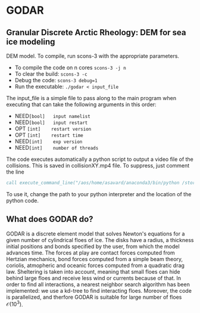 # GODAR
## Granular Discrete Arctic Rheology: DEM for sea ice modeling

DEM model. To compile, run scons-3 with the appropriate parameters.

- To compile the code on n cores `scons-3 -j n` 
- To clear the build: `scons-3 -c`
- Debug the code: `scons-3 debug=1`
- Run the executable: `./godar < input_file`

The input_file is a simple file to pass along to the main program when executing that can take the following arguments in this order: 
- NEED`[bool]   input namelist`
- NEED`[bool]   input restart`
- OPT `[int]    restart version`
- OPT `[int]    restart time`
- NEED`[int]    exp version`
- NEED`[int]    number of threads`

The code executes automatically a python script to output a video file of the collisions. This is saved in collisionXY.mp4 file. To suppress, just comment the line 

```fortran
call execute_command_line("/aos/home/asavard/anaconda3/bin/python /storage/asavard/DEM/plots/video.py")
```

To use it, change the path to your python interpreter and the location of the python code.

What does GODAR do?
---
GODAR is a discrete element model that solves Newton's equations for a given number of cylindrical floes of ice. The disks have a radius, a thickness initial positions and bonds specified by the user, from which the model advances time. The forces at play are contact forces computed from Hertzian mechanics, bond forces computed from a simple beam theory, coriolis, atmopheric and oceanic forces computed from a quadratic drag law. Sheltering is taken into account, meaning that small floes can hide behind large floes and receive less wind or currents because of that. In order to find all interactions, a nearest neighbor search algorithm has been implemented: we use a kd-tree to find interacting floes. Moreover, the code is parallelized, and therfore GODAR is suitable for large number of floes $\mathcal{O}(10^3)$.
